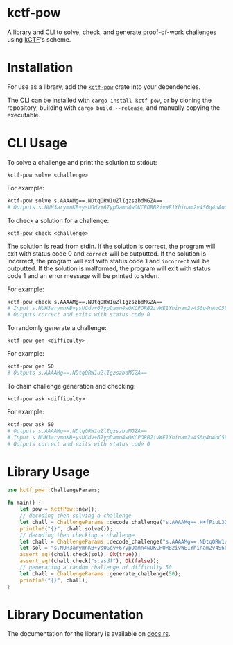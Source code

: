 # kctf-pow

A library and CLI to solve, check, and generate proof-of-work challenges using [kCTF](https://google.github.io/kctf/)'s scheme.

# Installation

For use as a library, add the [`kctf-pow`](https://crates.io/crates/kctf-pow) crate into your dependencies.

The CLI can be installed with `cargo install kctf-pow`, or by cloning the repository, building with `cargo build --release`, and manually copying the executable.

# CLI Usage

To solve a challenge and print the solution to stdout:
```
kctf-pow solve <challenge>
```
For example:
```bash
kctf-pow solve s.AAAAMg==.NDtqORW1uZlIgzszbdMGZA==
# Outputs s.NUH3arymnKB+ysUGdv+67ypDamn4wOKCPORB2ivWE1Yhinam2v4S6q4nAoC5LP97LScdVoq+NuFVF++Win5mNRYZS6bJAs8fk0h8XgvfcC/7JfmFISqeCIo/CIUgIucVAM+eGDjqitRULGXqIOyviJoJjW8DMouMRuJM/3eg/z18kutQHkX0N3sqPeF7Nzkk8S3Bs6aiHUORM30syUKYug==
```
To check a solution for a challenge:
```
kctf-pow check <challenge>
```
The solution is read from stdin. If the solution is correct, the program will exit with status code 0 and `correct` will be outputted. If the solution is incorrect, the program will exit with status code 1 and `incorrect` will be outputted. If the solution is malformed, the program will exit with status code 1 and an error message will be printed to stderr.

For example:
```bash
kctf-pow check s.AAAAMg==.NDtqORW1uZlIgzszbdMGZA==
# Input s.NUH3arymnKB+ysUGdv+67ypDamn4wOKCPORB2ivWE1Yhinam2v4S6q4nAoC5LP97LScdVoq+NuFVF++Win5mNRYZS6bJAs8fk0h8XgvfcC/7JfmFISqeCIo/CIUgIucVAM+eGDjqitRULGXqIOyviJoJjW8DMouMRuJM/3eg/z18kutQHkX0N3sqPeF7Nzkk8S3Bs6aiHUORM30syUKYug==
# Outputs correct and exits with status code 0
```

To randomly generate a challenge:
```
kctf-pow gen <difficulty>
```
For example:
```bash
kctf-pow gen 50
# Outputs s.AAAAMg==.NDtqORW1uZlIgzszbdMGZA==
```

To chain challenge generation and checking:
```
kctf-pow ask <difficulty>
```
For example:
```bash
kctf-pow ask 50
# Outputs s.AAAAMg==.NDtqORW1uZlIgzszbdMGZA==
# Input s.NUH3arymnKB+ysUGdv+67ypDamn4wOKCPORB2ivWE1Yhinam2v4S6q4nAoC5LP97LScdVoq+NuFVF++Win5mNRYZS6bJAs8fk0h8XgvfcC/7JfmFISqeCIo/CIUgIucVAM+eGDjqitRULGXqIOyviJoJjW8DMouMRuJM/3eg/z18kutQHkX0N3sqPeF7Nzkk8S3Bs6aiHUORM30syUKYug==
# Outputs correct and exits with status code 0
```

# Library Usage

```rust
use kctf_pow::ChallengeParams;

fn main() {
    let pow = KctfPow::new();
    // decoding then solving a challenge
    let chall = ChallengeParams::decode_challenge("s.AAAAMg==.H+fPiuL32DPbfN97cpd0nA==").unwrap();
    println!("{}", chall.solve());
    // decoding then checking a challenge
    let chall = ChallengeParams::decode_challenge("s.AAAAMg==.NDtqORW1uZlIgzszbdMGZA==").unwrap();
    let sol = "s.NUH3arymnKB+ysUGdv+67ypDamn4wOKCPORB2ivWE1Yhinam2v4S6q4nAoC5LP97LScdVoq+NuFVF++Win5mNRYZS6bJAs8fk0h8XgvfcC/7JfmFISqeCIo/CIUgIucVAM+eGDjqitRULGXqIOyviJoJjW8DMouMRuJM/3eg/z18kutQHkX0N3sqPeF7Nzkk8S3Bs6aiHUORM30syUKYug==";
    assert_eq!(chall.check(sol), Ok(true));
    assert_eq!(chall.check("s.asdf"), Ok(false));
    // generating a random challenge of difficulty 50
    let chall = ChallengeParams::generate_challenge(50);
    println!("{}", chall);
}
```

# Library Documentation

The documentation for the library is available on [docs.rs](https://docs.rs/kctf-pow).
